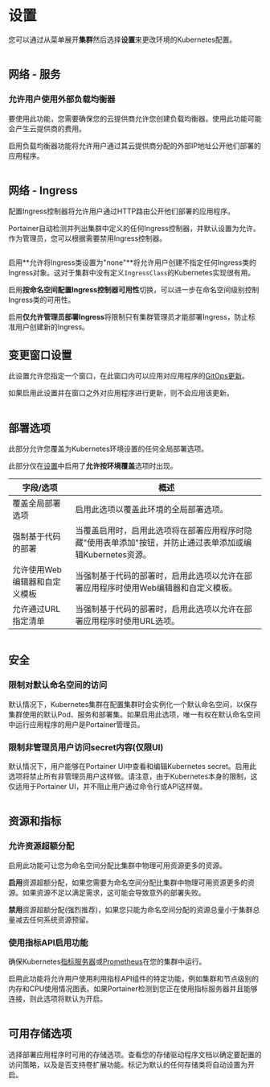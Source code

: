 # 设置

您可以通过从菜单展开**集群**然后选择**设置**来更改环境的Kubernetes配置。

<figure><img src="../..//assets/2.20-kubernetes-cluster-setup.gif" alt=""><figcaption></figcaption></figure>

## 网络 - 服务

### 允许用户使用外部负载均衡器

要使用此功能，您需要确保您的云提供商允许您创建负载均衡器。使用此功能可能会产生云提供商的费用。

启用负载均衡器功能将允许用户通过其云提供商分配的外部IP地址公开他们部署的应用程序。

<figure><img src="../..//assets/2.20-kubernetes-cluster-setup-networking-services.png" alt=""><figcaption></figcaption></figure>

## 网络 - Ingress

配置Ingress控制器将允许用户通过HTTP路由公开他们部署的应用程序。

Portainer自动检测并列出集群中定义的任何Ingress控制器，并默认设置为允许。作为管理员，您可以根据需要禁用Ingress控制器。

<figure><img src="../..//assets/2.19-kubernetes-cluster-setup-ingresses.png" alt=""><figcaption></figcaption></figure>

启用**允许将Ingress类设置为"none"**将允许用户创建不指定任何Ingress类的Ingress对象。这对于集群中没有定义`IngressClass`的Kubernetes实现很有用。

启用**按命名空间配置Ingress控制器可用性**切换，可以进一步在命名空间级别控制Ingress类的可用性。

启用**仅允许管理员部署Ingress**将限制只有集群管理员才能部署Ingress，防止标准用户创建新的Ingress。

## 变更窗口设置

此设置允许您指定一个窗口，在此窗口内可以应用对应用程序的[GitOps更新](../applications/manifest.md#gitops-updates)。

如果启用此设置并在窗口之外对应用程序进行更新，则不会应用该更新。

<figure><img src="../..//assets/2.20-kubernetes-cluster-setup-changewindow.png" alt=""><figcaption></figcaption></figure>

## 部署选项

此部分允许您覆盖为Kubernetes环境设置的任何全局部署选项。

此部分仅在[设置](../../../admin/settings/#deployment-options)中启用了**允许按环境覆盖**选项时出现。

| 字段/选项                             | 概述                                                                                                                                                                       |
| ---------------------------------------- | ------------------------------------------------------------------------------------------------------------------------------------------------------------------------------ |
| 覆盖全局部署选项       | 启用此选项以覆盖此环境的全局部署选项。                                                                                             |
| 强制基于代码的部署            | 当覆盖启用时，启用此选项将在部署应用程序时隐藏"使用表单添加"按钮，并防止通过表单添加或编辑Kubernetes资源。 |
| 允许使用Web编辑器和自定义模板 | 当强制基于代码的部署时，启用此选项以允许在部署应用程序时使用Web编辑器和自定义模板。                                     |
| 允许通过URL指定清单 | 当强制基于代码的部署时，启用此选项以允许在部署应用程序时使用URL选项。                                                             |

<figure><img src="../..//assets/2.20-kubernetes-cluster-setup-deployment.png" alt=""><figcaption></figcaption></figure>

## 安全

### 限制对默认命名空间的访问

默认情况下，Kubernetes集群在配置集群时会实例化一个默认命名空间，以保存集群使用的默认Pod、服务和部署集。如果启用此选项，唯一有权在默认命名空间中运行应用程序的用户是Portainer管理员。

### 限制非管理员用户访问secret内容(仅限UI)

默认情况下，用户能够在Portainer UI中查看和编辑Kubernetes secret。启用此选项将禁止所有非管理员用户这样做。请注意，由于Kubernetes本身的限制，这仅适用于Portainer UI，并不阻止用户通过命令行或API这样做。

<figure><img src="../..//assets/2.20-kubernetes-cluster-setup-security.png" alt=""><figcaption></figcaption></figure>

## 资源和指标

### 允许资源超额分配

启用此功能可让您为命名空间分配比集群中物理可用资源更多的资源。

**启用**资源超额分配，如果您需要为命名空间分配比集群中物理可用资源更多的资源。如果资源不足以满足需求，这可能会导致意外的部署失败。

**禁用**资源超额分配(强烈推荐)，如果您只能为命名空间分配的资源总量小于集群总量减去任何系统资源预留。

### 使用指标API启用功能

确保Kubernetes[指标服务器](https://kubernetes.io/docs/tasks/debug-application-cluster/resource-metrics-pipeline/#metrics-server)或[Prometheus](https://github.com/kubernetes-sigs/prometheus-adapter)在您的集群中运行。

启用此功能将允许用户使用利用指标API组件的特定功能，例如集群和节点级别的内存和CPU使用情况图表。如果Portainer检测到您正在使用指标服务器并且能够连接，则此选项将默认为开启。

<figure><img src="../..//assets/2.15-k8s-cluster-setup-resources.png" alt=""><figcaption></figcaption></figure>

## 可用存储选项

选择部署应用程序时可用的存储选项。查看您的存储驱动程序文档以确定要配置的访问策略，以及是否支持卷扩展功能。标记为默认的任何存储类将自动设置为开启。

<figure><img src="../..//assets/2.15-k8s-cluster-setup-storage.png" alt=""><figcaption></figcaption></figure>

